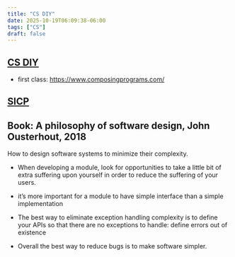 ```yaml
---
title: "CS DIY"
date: 2025-10-19T06:09:38-06:00
tags: ["CS"]
draft: false
---
```


## [CS DIY](https://csdiy.wiki/)

* first class: https://www.composingprograms.com/

## [SICP](https://ocw.mit.edu/courses/6-001-structure-and-interpretation-of-computer-programs-spring-2005/)

## Book: A philosophy of software design, John Ousterhout, 2018

How to design software systems to minimize their complexity.

* When developing a module, look for opportunities to take a little bit of extra suffering upon yourself in order to reduce the suffering of your users.

* it’s more important for a module to have simple interface than a simple implementation

* The best way to eliminate exception handling complexity is to define your APIs so that there are no exceptions to handle: define errors out of existence

* Overall the best way to reduce bugs is to make software simpler.

